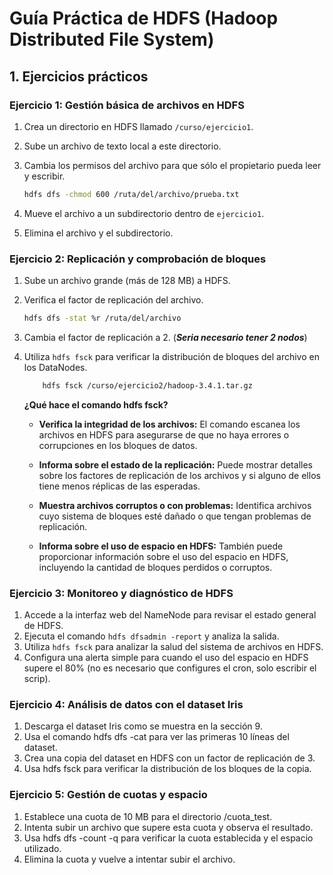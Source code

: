 
# Guía Práctica de HDFS (Hadoop Distributed File System)

## 1. Ejercicios prácticos

### Ejercicio 1: Gestión básica de archivos en HDFS

1. Crea un directorio en HDFS llamado `/curso/ejercicio1`.
2. Sube un archivo de texto local a este directorio.
3. Cambia los permisos del archivo para que sólo el propietario pueda leer y escribir.

    ```bash
    hdfs dfs -chmod 600 /ruta/del/archivo/prueba.txt
    ```

4. Mueve el archivo a un subdirectorio dentro de `ejercicio1`.
5. Elimina el archivo y el subdirectorio.

### Ejercicio 2: Replicación y comprobación de bloques

1. Sube un archivo grande (más de 128 MB) a HDFS.
2. Verifica el factor de replicación del archivo.

    ```bash
    hdfs dfs -stat %r /ruta/del/archivo
    ```

3. Cambia el factor de replicación a 2.
    (***Seria necesario tener 2 nodos***)
4. Utiliza `hdfs fsck` para verificar la distribución de bloques del archivo en los DataNodes.

    ```bash
        hdfs fsck /curso/ejercicio2/hadoop-3.4.1.tar.gz
    ```

    **¿Qué hace el comando hdfs fsck?**

    - **Verifica la integridad de los archivos:** El comando escanea los archivos en HDFS para asegurarse de que no haya errores o corrupciones en los bloques de datos.

    - **Informa sobre el estado de la replicación:** Puede mostrar detalles sobre los factores de replicación de los archivos y si alguno de ellos tiene menos réplicas de las esperadas.

    - **Muestra archivos corruptos o con problemas:** Identifica archivos cuyo sistema de bloques esté dañado o que tengan problemas de replicación.

    - **Informa sobre el uso de espacio en HDFS:** También puede proporcionar información sobre el uso del espacio en HDFS, incluyendo la cantidad de bloques perdidos o corruptos.

### Ejercicio 3: Monitoreo y diagnóstico de HDFS

1. Accede a la interfaz web del NameNode para revisar el estado general de HDFS.
2. Ejecuta el comando `hdfs dfsadmin -report` y analiza la salida.
3. Utiliza `hdfs fsck` para analizar la salud del sistema de archivos en HDFS.
4. Configura una alerta simple para cuando el uso del espacio en HDFS supere el 80% (no es necesario que configures el cron, solo escribir el scrip).

### Ejercicio 4: Análisis de datos con el dataset Iris

1. Descarga el dataset Iris como se muestra en la sección 9.
2. Usa el comando hdfs dfs -cat para ver las primeras 10 líneas del dataset.
3. Crea una copia del dataset en HDFS con un factor de replicación de 3.
4. Usa hdfs fsck para verificar la distribución de los bloques de la copia.

### Ejercicio 5: Gestión de cuotas y espacio

1. Establece una cuota de 10 MB para el directorio /cuota_test.
2. Intenta subir un archivo que supere esta cuota y observa el resultado.
3. Usa hdfs dfs -count -q para verificar la cuota establecida y el espacio utilizado.
4. Elimina la cuota y vuelve a intentar subir el archivo.

